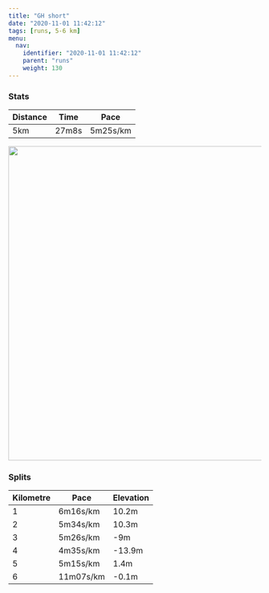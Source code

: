 ```yaml
---
title: "GH short"
date: "2020-11-01 11:42:12"
tags: [runs, 5-6 km]
menu:
  nav:
    identifier: "2020-11-01 11:42:12"
    parent: "runs"
    weight: 130
---
```


### Stats

| Distance | Time | Pace |
|----------|------|------|
|5km|27m8s|5m25s/km|

<img src='https://maps.googleapis.com/maps/api/staticmap?maptype=terrain&path=enc:alvdIv|qNBG@GO}@M[IMIEUJw@jAYX[j@U\OLCAMOGQEi@H_A`@m@t@{ANSn@i@LSb@QFm@DUJa@NWHYh@q@TQVMHKA_@IWCUJi@Xg@R_AHQTa@b@a@f@W`@g@v@o@j@iAFANSRm@HKJATFNTFVTf@JFBCNa@R_@|@_DtAkBXY\i@POhAiBp@uAHEPK^CHLRx@L^VXR\Ph@PZ^lAHNX\p@`Bf@vAt@jAd@f@Xj@T^B@DAT]VWXu@z@{APWp@mA\a@h@aAZ[^cAv@gCXkAN[LGJ@XNl@j@\d@\\Rf@@b@a@bBWn@G\?RIZ@NPJVVBN@X]^Mb@[h@]x@k@`CGf@_@|AGD[WE@OZO`@W`BUx@Kv@EBQd@Qr@?VJx@\f@NJPTBNGjB@ZHTBRAt@FnBAXe@xBEr@WzACDGBS@[Aa@Im@Wu@Qo@]kAiAQGc@?QAQIYUk@o@WAa@v@Up@GJMFMEWUw@oAYOoAiBIIICMSQVWh@Y|@gA|Ea@zBSz@e@rAHdABD\RBFH\BTHrBD~CFr@YbEUdBKXeAbAY`@]^SFg@Be@EY@a@AS@KDMPKVu@~BMNCCAEEEy@{@GGUGS[YcAGOMK_@u@o@mBGc@@a@@ENSx@oBFYAa@Mw@CYOmAc@wBYaAS{@So@QaA[gAOcAOm@C]_AmDOcAO}AIa@?WDCJDBA^k@n@m@`@i@f@c@RWDAD?NPt@~AF\AFS\B?FK&key=AIzaSyBPVQ_iynBzLujdhfLzy8Z-5zczbktE55k&size=800x800&scale=2&markers=color:yellow|label:S|53.36785,-2.55452&markers=color:green|label:F|53.367740000000005,-2.554640000000002' width='625' />

### Splits

| Kilometre | Pace | Elevation |
|------|------|-----------|
|1|6m16s/km|10.2m|
|2|5m34s/km|10.3m|
|3|5m26s/km|-9m|
|4|4m35s/km|-13.9m|
|5|5m15s/km|1.4m|
|6|11m07s/km|-0.1m|
